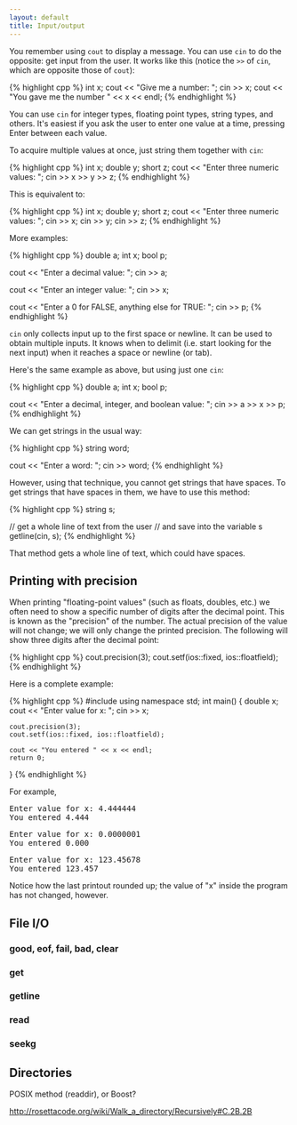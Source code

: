 ```yaml
---
layout: default
title: Input/output
---
```


You remember using `cout` to display a message. You can use `cin` to do
the opposite: get input from the user. It works like this (notice the
`>>` of `cin`, which are opposite those of `cout`):

{% highlight cpp %}
int x;
cout << "Give me a number: ";
cin >> x;
cout << "You gave me the number " << x << endl;
{% endhighlight %}

You can use `cin` for integer types, floating point types, string types,
and others. It's easiest if you ask the user to enter one value at a
time, pressing Enter between each value.

To acquire multiple values at once, just string them together with
`cin`:

{% highlight cpp %}
int x;
double y;
short z;
cout << "Enter three numeric values: ";
cin >> x >> y >> z;
{% endhighlight %}

This is equivalent to:

{% highlight cpp %}
int x;
double y;
short z;
cout << "Enter three numeric values: ";
cin >> x;
cin >> y;
cin >> z;
{% endhighlight %}

More examples:

{% highlight cpp %}
double a;
int x;
bool p;

cout << "Enter a decimal value: ";
cin >> a;
   
cout << "Enter an integer value: ";
cin >> x;
    
cout << "Enter a 0 for FALSE, anything else for TRUE: ";
cin >> p;
{% endhighlight %}

`cin` only collects input up to the first space or newline. It can be
used to obtain multiple inputs. It knows when to delimit (i.e. start
looking for the next input) when it reaches a space or newline (or
tab).

Here's the same example as above, but using just one `cin`:

{% highlight cpp %}
double a;
int x;
bool p;
    
cout << "Enter a decimal, integer, and boolean value: ";
cin >> a >> x >> p;
{% endhighlight %}

We can get strings in the usual way:

{% highlight cpp %}
string word;

cout << "Enter a word: ";
cin >> word;
{% endhighlight %}

However, using that technique, you cannot get strings that have
spaces. To get strings that have spaces in them, we have to use this
method:

{% highlight cpp %}
string s;

// get a whole line of text from the user
// and save into the variable s
getline(cin, s);
{% endhighlight %}

That method gets a whole line of text, which could have spaces.

## Printing with precision

When printing "floating-point values" (such as floats, doubles, etc.)
we often need to show a specific number of digits after the decimal
point. This is known as the "precision" of the number. The actual
precision of the value will not change; we will only change the
printed precision. The following will show three digits after the
decimal point:
 
{% highlight cpp %}
cout.precision(3);
cout.setf(ios::fixed, ios::floatfield);
{% endhighlight %}

Here is a complete example:

{% highlight cpp %}
#include <iostream>
using namespace std;
int main()
{
    double x;
    cout << "Enter value for x: ";
    cin >> x;
    
    cout.precision(3);
    cout.setf(ios::fixed, ios::floatfield);
    
    cout << "You entered " << x << endl;
    return 0;
}
{% endhighlight %}

For example,

<pre>
Enter value for x: 4.444444
You entered 4.444
</pre>

<pre>
Enter value for x: 0.0000001
You entered 0.000
</pre>

<pre>
Enter value for x: 123.45678
You entered 123.457
</pre>

Notice how the last printout rounded up; the value of "x" inside the
program has not changed, however.

## File I/O

### good, eof, fail, bad, clear

### get

### getline

### read

### seekg

## Directories

POSIX method (readdir), or Boost?

http://rosettacode.org/wiki/Walk_a_directory/Recursively#C.2B.2B

